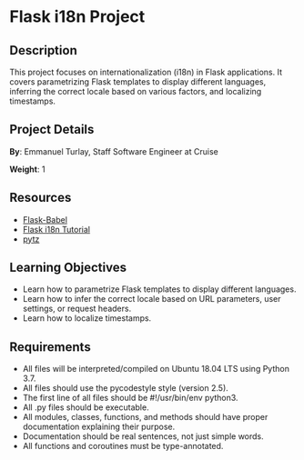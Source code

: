 # Flask i18n Project

## Description
This project focuses on internationalization (i18n) in Flask applications. It covers parametrizing Flask templates to display different languages, inferring the correct locale based on various factors, and localizing timestamps.

## Project Details
**By**: Emmanuel Turlay, Staff Software Engineer at Cruise

**Weight**: 1

## Resources
- [Flask-Babel](https://intranet.alxswe.com/rltoken/fBpGjDt2BFuBFiz-jwublQ)
- [Flask i18n Tutorial](https://intranet.alxswe.com/rltoken/RtGz7pI7TKnYqrMMG9rWMg)
- [pytz](https://intranet.alxswe.com/rltoken/9ocHNLN1lSTW3ioCNGCzbA)

## Learning Objectives
- Learn how to parametrize Flask templates to display different languages.
- Learn how to infer the correct locale based on URL parameters, user settings, or request headers.
- Learn how to localize timestamps.

## Requirements
- All files will be interpreted/compiled on Ubuntu 18.04 LTS using Python 3.7.
- All files should use the pycodestyle style (version 2.5).
- The first line of all files should be #!/usr/bin/env python3.
- All .py files should be executable.
- All modules, classes, functions, and methods should have proper documentation explaining their purpose.
- Documentation should be real sentences, not just simple words.
- All functions and coroutines must be type-annotated.
